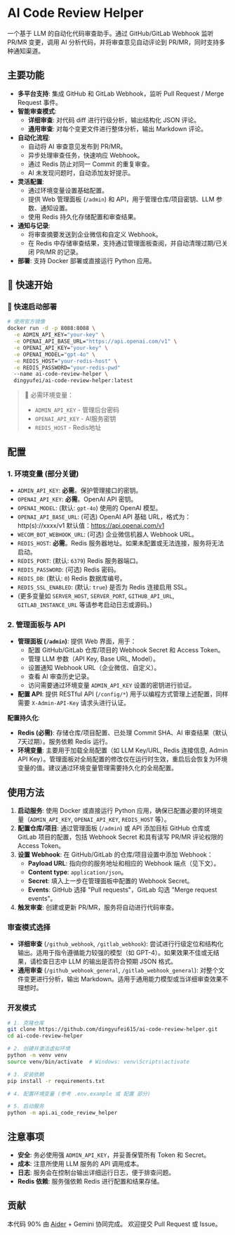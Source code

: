 # AI Code Review Helper

一个基于 LLM 的自动化代码审查助手。通过 GitHub/GitLab Webhook 监听 PR/MR 变更，调用 AI 分析代码，并将审查意见自动评论到 PR/MR，同时支持多种通知渠道。

## 主要功能

- **多平台支持**: 集成 GitHub 和 GitLab Webhook，监听 Pull Request / Merge Request 事件。
- **智能审查模式**:
    - **详细审查**: 对代码 diff 进行行级分析，输出结构化 JSON 评论。
    - **通用审查**: 对每个变更文件进行整体分析，输出 Markdown 评论。
- **自动化流程**:
    - 自动将 AI 审查意见发布到 PR/MR。
    - 异步处理审查任务，快速响应 Webhook。
    - 通过 Redis 防止对同一 Commit 的重复审查。
    - AI 未发现问题时，自动添加友好提示。
- **灵活配置**:
    - 通过环境变量设置基础配置。
    - 提供 Web 管理面板 (`/admin`) 和 API，用于管理仓库/项目密钥、LLM 参数、通知设置。
    - 使用 Redis 持久化存储配置和审查结果。
- **通知与记录**:
    - 将审查摘要发送到企业微信和自定义 Webhook。
    - 在 Redis 中存储审查结果，支持通过管理面板查阅，并自动清理过期/已关闭 PR/MR 的记录。
- **部署**: 支持 Docker 部署或直接运行 Python 应用。

## 🚀 快速开始

### 🐳 快速启动部署
```bash
# 使用官方镜像
docker run -d -p 8088:8088 \
  -e ADMIN_API_KEY="your-key" \
  -e OPENAI_API_BASE_URL="https://api.openai.com/v1" \
  -e OPENAI_API_KEY="your-key" \
  -e OPENAI_MODEL="gpt-4o" \
  -e REDIS_HOST="your-redis-host" \
  -e REDIS_PASSWORD="your-redis-pwd"
  --name ai-code-review-helper \
  dingyufei/ai-code-review-helper:latest
```

> 📌 必需环境变量：
> - `ADMIN_API_KEY` - 管理后台密码
> - `OPENAI_API_KEY` - AI服务密钥  
> - `REDIS_HOST` - Redis地址

## 配置

### 1. 环境变量 (部分关键)
-   `ADMIN_API_KEY`: **必需**。保护管理接口的密钥。
-   `OPENAI_API_KEY`: **必需**。OpenAI API 密钥。
-   `OPENAI_MODEL`: (默认: `gpt-4o`) 使用的 OpenAI 模型。
-   `OPENAI_API_BASE_URL`: (可选) OpenAI API 基础 URL，格式为：http(s)://xxxx/v1 默认值：https://api.openai.com/v1
-   `WECOM_BOT_WEBHOOK_URL`: (可选) 企业微信机器人 Webhook URL。
-   `REDIS_HOST`: **必需**。Redis 服务器地址。如果未配置或无法连接，服务将无法启动。
-   `REDIS_PORT`: (默认: `6379`) Redis 服务器端口。
-   `REDIS_PASSWORD`: (可选) Redis 密码。
-   `REDIS_DB`: (默认: `0`) Redis 数据库编号。
-   `REDIS_SSL_ENABLED`: (默认: `true`) 是否为 Redis 连接启用 SSL。
-   (更多变量如 `SERVER_HOST`, `SERVER_PORT`, `GITHUB_API_URL`, `GITLAB_INSTANCE_URL` 等请参考启动日志或源码。)

### 2. 管理面板与 API
- **管理面板 (`/admin`)**: 提供 Web 界面，用于：
    - 配置 GitHub/GitLab 仓库/项目的 Webhook Secret 和 Access Token。
    - 管理 LLM 参数（API Key, Base URL, Model）。
    - 设置通知 Webhook URL（企业微信、自定义）。
    - 查看 AI 审查历史记录。
    - 访问需要通过环境变量 `ADMIN_API_KEY` 设置的密钥进行验证。
- **配置 API**: 提供 RESTful API (`/config/*`) 用于以编程方式管理上述配置，同样需要 `X-Admin-API-Key` 请求头进行认证。

**配置持久化**:
- **Redis (必需)**: 存储仓库/项目配置、已处理 Commit SHA、AI 审查结果（默认7天过期）。服务依赖 Redis 运行。
- **环境变量**: 主要用于加载全局配置（如 LLM Key/URL, Redis 连接信息, Admin API Key）。管理面板对全局配置的修改仅在运行时生效，重启后会恢复为环境变量的值。建议通过环境变量管理需要持久化的全局配置。

## 使用方法

1.  **启动服务**: 使用 Docker 或直接运行 Python 应用，确保已配置必要的环境变量（`ADMIN_API_KEY`, `OPENAI_API_KEY`, `REDIS_HOST` 等）。
2.  **配置仓库/项目**: 通过管理面板 (`/admin`) 或 API 添加目标 GitHub 仓库或 GitLab 项目的配置，包括 Webhook Secret 和具有读写 PR/MR 评论权限的 Access Token。
3.  **设置 Webhook**: 在 GitHub/GitLab 的仓库/项目设置中添加 Webhook：
    - **Payload URL**: 指向你的服务地址和相应的 Webhook 端点（见下文）。
    - **Content type**: `application/json`。
    - **Secret**: 填入上一步在管理面板中配置的 Webhook Secret。
    - **Events**: GitHub 选择 "Pull requests"，GitLab 勾选 "Merge request events"。
4.  **触发审查**: 创建或更新 PR/MR，服务将自动进行代码审查。

### 审查模式选择
- **详细审查** (`/github_webhook`, `/gitlab_webhook`): 尝试进行行级定位和结构化输出。适用于指令遵循能力较强的模型（如 GPT-4）。如果效果不佳或无结果，请检查日志中 LLM 的输出是否符合预期 JSON 格式。
- **通用审查** (`/github_webhook_general`, `/gitlab_webhook_general`): 对整个文件变更进行分析，输出 Markdown。适用于通用能力模型或当详细审查效果不理想时。

### 开发模式
```bash
# 1. 克隆仓库
git clone https://github.com/dingyufei615/ai-code-review-helper.git
cd ai-code-review-helper

# 2. 创建并激活虚拟环境
python -m venv venv
source venv/bin/activate  # Windows: venv\Scripts\activate

# 3. 安装依赖
pip install -r requirements.txt

# 4. 配置环境变量 (参考 .env.example 或 配置 部分)

# 5. 启动服务
python -m api.ai_code_review_helper
```

## 注意事项
- **安全**: 务必使用强 `ADMIN_API_KEY`，并妥善保管所有 Token 和 Secret。
- **成本**: 注意所使用 LLM 服务的 API 调用成本。
- **日志**: 服务会在控制台输出详细运行日志，便于排查问题。
- **Redis 依赖**: 服务强依赖 Redis 进行配置和结果存储。

## 贡献
本代码 90% 由 [Aider](https://github.com/Aider-AI/aider) + Gemini 协同完成。
欢迎提交 Pull Request 或 Issue。
